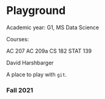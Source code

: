 # Playground

Academic year: G1, MS Data Science

Courses:

AC 207
AC 209a
CS 182
STAT 139

David Harshbarger

A place to play with `git`.

### Fall 2021
